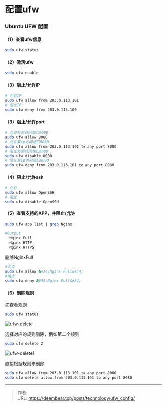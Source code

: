 # 配置ufw


### Ubuntu UFW 配置
#### （1）查看ufw信息
```bash
sudo ufw status
```
#### （2）激活ufw
```bash
sudo ufw enable
```

#### （3）阻止/允许IP
```bash
# 允许IP
sudo ufw allow from 203.0.113.101
# 阻止IP
sudo ufw deny from 203.0.113.100
```

#### （3）阻止/允许port
```bash
# 允许外部访问端口8080
sudo ufw allow 8080
# 允许某ip访问端口8080
sudo ufw allow from 203.0.113.101 to any port 8080
# 阻止外部访问端口8080
sudo ufw disable 8080
# 阻止某ip访问端口8080
sudo ufw deny from 203.0.113.101 to any port 8080
```

#### （4）阻止/允许ssh
```bash
# 允许
sudo ufw allow OpenSSH
# 阻止
sudo ufw disable OpenSSH
```

#### （5）查看支持的APP，并阻止/允许

```bash
sudo ufw app list | grep Nginx
```

```bash
#Output
  Nginx Full
  Nginx HTTP
  Nginx HTTPS
```

删除NginxFull
```bash
#允许
sudo ufw allow &#34;Nginx Full&#34;
#阻止
sudo ufw deny &#34;Nginx Full&#34;
```

#### （6）删除规则
先查看规则
```bash
sudo ufw status
```
![ufw-delete](https://cdn.jsdelivr.net/gh/SivanLaai/image-store-rep@master/wiki/ufw-delete.4ppbaio44bu0.png)

选择对应的规则删除，例如第二个规则
```bash
sudo ufw delete 2
```
![ufw-delete1](https://cdn.jsdelivr.net/gh/SivanLaai/image-store-rep@master/wiki/ufw-delete1.5f82xcwbe600.png)

直接根据规则来删除
```bash
sudo ufw allow from 203.0.113.101 to any port 8080
sudo ufw delete allow from 203.0.113.101 to any port 8080
```


---

> 作者:   
> URL: https://deembear.top/posts/technology/ufw_config/  

